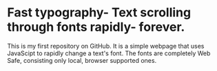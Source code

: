 # Fast typography- Text scrolling through fonts rapidly- forever.

This is my first repository on GitHub.
It is a simple webpage that uses JavaScipt to rapidly change a text's font.
The fonts are completely Web Safe, consisting only local, browser supported ones.
